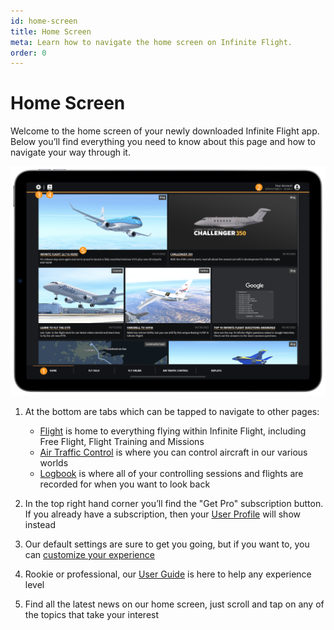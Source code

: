 ```yaml
---
id: home-screen
title: Home Screen
meta: Learn how to navigate the home screen on Infinite Flight.
order: 0
---
```


# Home Screen

Welcome to the home screen of your newly downloaded Infinite Flight app. Below you’ll find everything you need to know about this page and how to navigate your way through it.

![Home](_images/manual/frames/home-page-227-1.png)



1. At the bottom are tabs which can be tapped to navigate to other pages:

   - [Flight](/guide/getting-started-guide/home-user-interface/flight#flight) is home to everything flying within Infinite Flight, including Free Flight, Flight Training and Missions
   - [Air Traffic Control](/guide/getting-started-guide/home-user-interface/air-traffic-control#air-traffic-control) is where you can control aircraft in our various worlds
   - [Logbook](/guide/getting-started-guide/home-user-interface/logbook#logbook) is where all of your controlling sessions and flights are recorded for when you want to look back
   
    
   
2. In the top right hand corner you’ll find the "Get Pro" subscription button. If you already have a subscription, then your [User Profile](/guide/getting-started-guide/home-user-interface/user-profile) will show instead

    

3. Our default settings are sure to get you going, but if you want to, you can [customize your experience](/guide/getting-started-guide/home-user-interface/settings#settings) 

    

4. Rookie or professional, our [User Guide](/guide) is here to help any experience level

    

5. Find all the latest news on our home screen, just scroll and tap on any of the topics that take your interest

